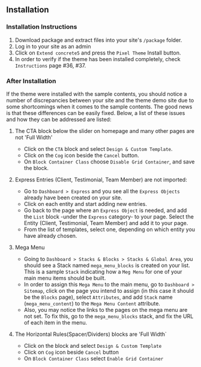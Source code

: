 ## Installation

### Installation Instructions
1. Download package and extract files into your site's `/package` folder.
2. Log in to your site as an admin
3. Click on `Extend concrete5` and press the `Pixel Theme` Install button.
4. In order to verify if the theme has been installed completely, check `Instructions` page #36, #37.

 
### After Installation
If the theme were installed with the sample contents, you should notice a number of discrepancies between your site and the theme demo site due to some shortcomings when it comes to the sample contents. The good news is that these differences can be easily fixed. Below, a list of these issues and how they can be addressed are listed:

1. The CTA block below the slider on homepage and many other pages are not 'Full Width'
    - Click on the `CTA` block and select `Design & Custom Template`.
    - Click on the `Cog` icon beside the `Cancel` button.
    - On `Block Container Class` choose `Disable Grid Container`, and save the block.

2. Express Entries (Client, Testimonial, Team Member) are not imported: 
    - Go to `Dashboard > Express` and you see all the `Express Objects` already have been created on your site.
    - Click on each entity and start adding new entries.
    - Go back to the page where an `Express Object` is needed, and add the `List` block -under the `Express` category- to your page. Select the Entity (Client, Testimonial, Team Member) and add it to your page.
    - From the list of templates, select one, depending on which entity you have already chosen.

3. Mega Menu
    - Going to `Dashboard > Stacks & Blocks > Stacks & Global Area`, you should see a Stack named `mega_menu_blocks` is created on your list. This is a sample `Stack` indicating how a `Meg Menu` for one of your main menu items should be built.
    - In order to assign this `Mega Menu` to the main menu, go to `Dashboard > Sitemap`, click on the page you intend to assign (in this case it should be the `Blocks` page), select `Attributes`, and add `Stack` name (`mega_menu_content`) to the `Mega Menu Content` attribute.
    - Also, you may notice the links to the pages on the mega menu are not set. To fix this, go to the `mega_menu_blocks` stack, and fix the URL of each item in the menu.

4. The Horizontal Rules(Spacer/Dividers) blocks are 'Full Width`
    - Click on the block and select `Design & Custom Template`
    - Click on `Cog` icon beside `Cancel` button
    - On `Block Container Class` select `Enable Grid Container`
